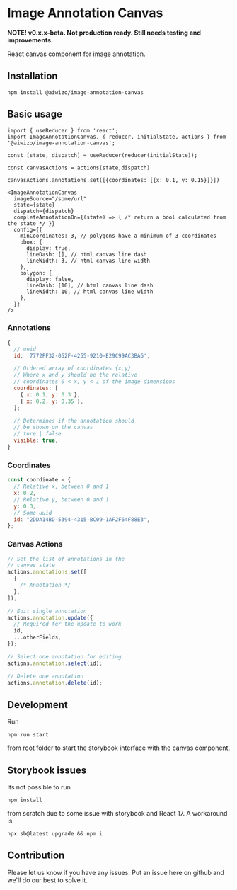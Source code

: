 # Image Annotation Canvas

**NOTE! v0.x.x-beta. Not production ready. Still needs testing and improvements.**

React canvas component for image annotation.

## Installation

```
npm install @aiwizo/image-annotation-canvas
```

## Basic usage

```JSX
import { useReducer } from 'react';
import ImageAnnotationCanvas, { reducer, initialState, actions } from '@aiwizo/image-annotation-canvas';

const [state, dispatch] = useReducer(reducer(initialState));

const canvasActions = actions(state,dispatch)

canvasActions.annotations.set([{coordinates: [{x: 0.1, y: 0.15}]}])

<ImageAnnotationCanvas
  imageSource="/some/url"
  state={state}
  dispatch={dispatch}
  completeAnnotationOn={(state) => { /* return a bool calculated from the state */ }}
  config={{
    minCoordinates: 3, // polygons have a minimum of 3 coordinates
    bbox: {
      display: true,
      lineDash: [], // html canvas line dash
      lineWidth: 3, // html canvas line width
    },
    polygon: {
      display: false,
      lineDash: [10], // html canvas line dash
      lineWidth: 10, // html canvas line width
    },
  }}
/>
```

### Annotations

```javascript
{
  // uuid
  id: '7772FF32-052F-4255-9210-E29C99AC3BA6',

  // Ordered array of coordinates {x,y}
  // Where x and y should be the relative
  // coordinates 0 < x, y < 1 of the image dimensions
  coordinates: [
    { x: 0.1, y: 0.3 },
    { x: 0.2, y: 0.35 },
  ];

  // Determines if the annotation should
  // be shown on the canvas
  // ture | false
  visible: true,
}
```

### Coordinates

```javascript
const coordinate = {
  // Relative x, between 0 and 1
  x: 0.2,
  // Relative y, between 0 and 1
  y: 0.3,
  // Some uuid
  id: "2DDA14BD-5394-4315-BC09-1AF2F64F88E3",
};
```

### Canvas Actions

```javascript
// Set the list of annotations in the
// canvas state
actions.annotations.set([
  {
    /* Annotation */
  },
]);
```

```javascript
// Edit single annotation
actions.annotation.update({
  // Required for the update to work
  id,
  ...otherFields,
});
```

```javascript
// Select one annotation for editing
actions.annotation.select(id);
```

```javascript
// Delete one annotation
actions.annotation.delete(id);
```

## Development

Run

```
npm run start
```

from root folder to start the storybook interface with the canvas component.

## Storybook issues

Its not possible to run

```
npm install
```

from scratch due to some issue with storybook and React 17.
A workaround is

```
npx sb@latest upgrade && npm i
```

## Contribution

Please let us know if you have any issues. Put an issue here on github and we'll do our best to solve it.
